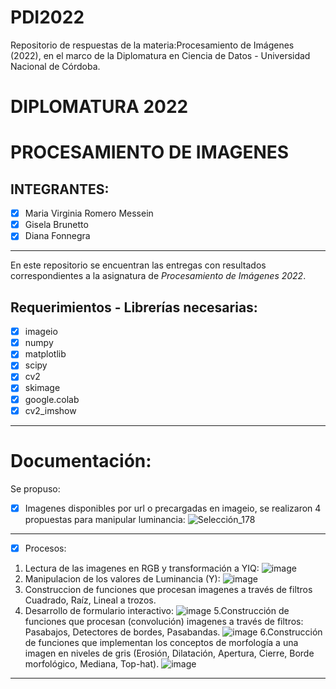 # PDI2022
Repositorio de respuestas de la materia:Procesamiento de Imágenes (2022), en el marco de la Diplomatura en Ciencia de Datos - Universidad Nacional de Córdoba.

# **DIPLOMATURA 2022**

# PROCESAMIENTO DE IMAGENES

## INTEGRANTES:
   - [x] Maria Virginia Romero Messein
   - [x] Gisela Brunetto 
   - [x] Diana Fonnegra   

----   

En este repositorio se encuentran las entregas con resultados correspondientes a la asignatura de _Procesamiento de Imágenes 2022_.

## **Requerimientos - Librerías necesarias**:
   - [x] imageio
   - [x] numpy
   - [x] matplotlib
   - [x] scipy
   - [x] cv2
   - [x] skimage 
   - [x] google.colab
   - [x] cv2_imshow   
----

# Documentación:
Se propuso:
   - [x] Imagenes disponibles por url o precargadas en imageio, se realizaron 4 propuestas para manipular luminancia:
   ![Selección_178](https://user-images.githubusercontent.com/11649711/202180013-8537be9d-0a21-48a6-b97d-c45804dcb1f6.png)

  ----
   - [x] Procesos: 
  1. Lectura de las imagenes en RGB y transformación a YIQ:
  ![image](https://user-images.githubusercontent.com/11649711/202179193-de99d008-9616-4631-ba4c-51740747079c.png)
  2. Manipulacion de los valores de Luminancia (Y):
  ![image](https://user-images.githubusercontent.com/11649711/202179292-7407cd93-dac1-4fe8-abec-5aca88829308.png)
  3. Construccion de funciones que procesan imagenes a través de filtros Cuadrado, Raíz, Lineal a trozos.
  4. Desarrollo de formulario interactivo:
  ![image](https://user-images.githubusercontent.com/11649711/202180558-851294f7-580e-432a-986b-8b921fdcf76e.png)
  5.Construcción de funciones que procesan (convolución) imagenes a través de filtros: Pasabajos, Detectores de bordes, Pasabandas.
  ![image](https://user-images.githubusercontent.com/11649711/202181139-d774a910-387e-4532-a208-883a728c43b6.png)
  6.Construcción de funciones que implementan los conceptos de morfología a una imagen en niveles de gris (Erosión, Dilatación, Apertura, Cierre, Borde morfológico, Mediana, Top-hat).
  ![image](https://user-images.githubusercontent.com/11649711/202181486-4f7774ed-72bf-4f45-bf4d-14f445cabfd2.png)


  

  ----
  
